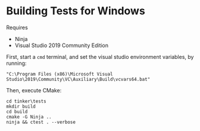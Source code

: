 # Building Tests for Windows

Requires

* Ninja
* Visual Studio 2019 Community Edition

First, start a `cmd` terminal, and set the visual studio environment
variables, by running:

    "C:\Program Files (x86)\Microsoft Visual Studio\2019\Community\VC\Auxiliary\Build\vcvars64.bat"

Then, execute CMake:

    cd tinker\tests
    mkdir build
    cd build
    cmake -G Ninja ..
    ninja && ctest . --verbose